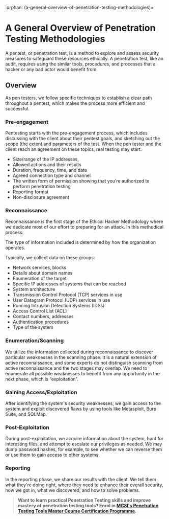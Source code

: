 :orphan:
(a-general-overview-of-penetration-testing-methodologies)=

# A General Overview of Penetration Testing Methodologies

A pentest, or penetration test, is a method to explore and assess security measures to safeguard these resources ethically. A penetration test, like an audit, requires using the similar tools, procedures, and processes that a hacker or any bad actor would benefit from.

## Overview

As pen testers, we follow specific techniques to establish a clear path throughout a pentest, which makes the process more efficient and successful.

### Pre-engagement

Pentesting starts with the pre-engagement process, which includes discussing with the client about their pentest goals, and sketching out the scope (the extent and parameters of the test. When the pen tester and the client reach an agreement on these topics, real testing may start.

- Size/range of the IP addresses,
- Allowed actions and their results
- Duration, frequency, time, and date
- Agreed connection type and channel
- The written form of permission showing that you’re authorized to perform penetration testing
- Reporting format
- Non-disclosure agreement

### Reconnaissance

Reconnaissance is the first stage of the Ethical Hacker Methodology where we dedicate most of our effort to preparing for an attack. In this methodical process:

The type of information included is determined by how the organization operates.

Typically, we collect data on these groups:

- Network services, blocks
- Details about domain names
- Enumeration of the target
- Specific IP addresses of systems that can be reached
- System architecture
- Transmission Control Protocol (TCP) services in use
- User Datagram Protocol (UDP) services in use
- Running Intrusion Detection Systems (IDSs)
- Access Control List (ACL)
- Contact numbers, addresses
- Authentication procedures
- Type of the system

### Enumeration/Scanning

We utilize the information collected during reconnaissance to discover particular weaknesses in the scanning phase. It is a natural extension of active reconnaissance, and some experts do not distinguish scanning from active reconnaissance and the two stages may overlap. We need to enumerate all possible weaknesses to benefit from any opportunity in the next phase, which is “exploitation”.

### Gaining Access/Exploitation

After identifying the system's security weaknesses, we gain access to the system and exploit discovered flaws by using tools like Metasploit, Burp Suite, and SQLMap.

### Post-Exploitation

During post-exploitation, we acquire information about the system, hunt for interesting files, and attempt to escalate our privileges as needed. We may dump password hashes, for example, to see whether we can reverse them or use them to gain access to other systems.

### Reporting

In the reporting phase, we share our results with the client. We tell them what they're doing right, where they need to enhance their overall security, how we got in, what we discovered, and how to solve problems.

> **Want to learn practical Penetration Testing skills and improve mastery of penetration testing tools? Enrol in [MCSI's Penetration Testing Tools Master Course Certification Programme](https://www.mosse-institute.com/penetration-testing-certifications.html).**
